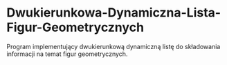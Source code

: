 # Dwukierunkowa-Dynamiczna-Lista-Figur-Geometrycznych
Program implementujący dwukierunkową dynamiczną listę do składowania informacji na temat figur geometrycznych.
